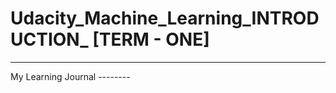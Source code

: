 # Udacity_Machine_Learning_INTRODUCTION_  [TERM - ONE]

------------------------------------------------------------------------
My Learning Journal --------

